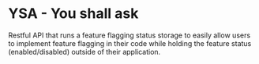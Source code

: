 # YSA - You shall ask

Restful API that runs a feature flagging status storage
to easily allow users to implement feature flagging in their code
while holding the feature status (enabled/disabled) outside of their application.
